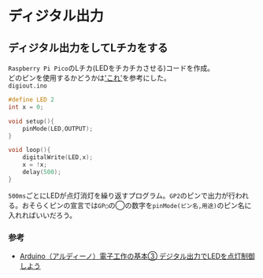 # ディジタル出力

## ディジタル出力をしてLチカをする  

`Raspberry Pi Pico`のLチカ(LEDをチカチカさせる)コードを作成。  
どのピンを使用するかどうかは['これ'](https://akizukidenshi.com/goodsaffix/Pico-R3-A4-Pinout.pdf)を参考にした。  
`digiout.ino`  

```cpp
#define LED 2
int x = 0;

void setup(){
    pinMode(LED,OUTPUT);
}

void loop(){
    digitalWrite(LED,x);
    x = !x;
    delay(500);
}
```  

`500ms`ごとにLEDが点灯消灯を繰り返すプログラム。`GP2`のピンで出力が行われる。おそらくピンの宣言では`GP◯`の◯の数字を`pinMode(ピン名,用途)`のピン名に入れればいいだろう。  

### 参考

* [Arduino（アルディーノ）電子工作の基本③ デジタル出力でLEDを点灯制御しよう](https://deviceplus.jp/arduino/arduino_f03/)  
